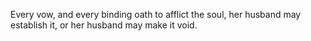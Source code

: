Every vow, and every binding oath to afflict the soul, her husband may establish it, or her husband may make it void.
